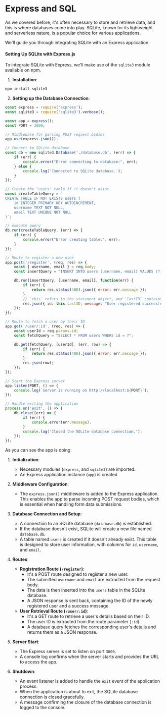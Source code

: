 # Express and SQL

As we covered before, it's often necessary to store and retrieve data, and this is where databases come into play. SQLite, known for its lightweight and serverless nature, is a popular choice for various applications.

We'll guide you through integrating SQLite with an Express application.

#### Setting Up SQLite with Express.js

To integrate SQLite with Express, we'll make use of the `sqlite3` module available on npm.

1. **Installation**:

```bash
npm install sqlite3
```

2. **Setting up the Database Connection**:
```javascript
const express = require('express');
const sqlite3 = require('sqlite3').verbose();

const app = express();
const PORT = 3000;

// Middleware for parsing POST request bodies
app.use(express.json());

// Connect to SQLite database
const db = new sqlite3.Database('./database.db', (err) => {
    if (err) {
        console.error("Error connecting to database:", err);
    } else {
        console.log('Connected to SQLite database.');
    }
});

// Create the "users" table if it doesn't exist
const createTableQuery = `
CREATE TABLE IF NOT EXISTS users (
    id INTEGER PRIMARY KEY AUTOINCREMENT,
    username TEXT NOT NULL,
    email TEXT UNIQUE NOT NULL
)`;

// execute query
db.run(createTableQuery, (err) => {
    if (err) {
        console.error("Error creating table:", err);
    }
});

// Route to register a new user
app.post('/register', (req, res) => {
    const { username, email } = req.body;
    const insertQuery = "INSERT INTO users (username, email) VALUES (?, ?)";

    db.run(insertQuery, [username, email], function(err) {
        if (err) {
            return res.status(400).json({ error: err.message });
        }
        // `this` refers to the statement object, and `lastID` contains the ID of the last inserted row.
        res.json({ id: this.lastID, message: "User registered successfully!" });
    });
});

// Route to fetch a user by their ID
app.get('/user/:id', (req, res) => {
    const userId = req.params.id;
    const fetchQuery = "SELECT * FROM users WHERE id = ?";

    db.get(fetchQuery, [userId], (err, row) => {
        if (err) {
            return res.status(400).json({ error: err.message });
        }
        res.json(row);
    });
});

// Start the Express server
app.listen(PORT, () => {
    console.log(`Server is running on http://localhost:${PORT}`);
});

// Handle exiting the application
process.on('exit', () => {
    db.close((err) => {
        if (err) {
            console.error(err.message);
        }
        console.log('Closed the SQLite database connection.');
    });
});
```

As you can see the app is doing:

1. **Initialization**:
    - Necessary modules (`express`, and `sqlite3`) are imported.
    - An Express application instance (`app`) is created.

2. **Middleware Configuration**:
    - The `express.json()` middleware is added to the Express application. This enables the app to parse incoming POST request bodies, which is essential when handling form data submissions.

3. **Database Connection and Setup**:
    - A connection to an SQLite database (`database.db`) is established.
    - If the database doesn't exist, SQLite will create a new file named `database.db`.
    - A table named `users` is created if it doesn't already exist. This table is designed to store user information, with columns for `id`, `username`, and `email`.

4. **Routes**:
    - **Registration Route (`/register`)**: 
        - It's a POST route designed to register a new user.
        - The submitted `username` and `email` are extracted from the request body.
        - The data is then inserted into the `users` table in the SQLite database.
        - A JSON response is sent back, containing the ID of the newly registered user and a success message.
    - **User Retrieval Route (`/user/:id`)**:
        - It's a GET route to retrieve a user's details based on their ID.
        - The user ID is extracted from the route parameter (`:id`).
        - A database query fetches the corresponding user's details and returns them as a JSON response.

5. **Server Start**:
    - The Express server is set to listen on port `3000`.
    - A console log confirms when the server starts and provides the URL to access the app.

6. **Shutdown**:
    - An event listener is added to handle the `exit` event of the application process.
    - When the application is about to exit, the SQLite database connection is closed gracefully.
    - A message confirming the closure of the database connection is logged to the console.

